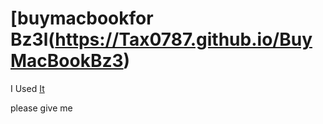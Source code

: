 # [buymacbookfor Bz3l(https://Tax0787.github.io/BuyMacBookBz3)
I Used [It](https://github.com/Tax0787/buymacbookfor--AnyOne)

please give me
